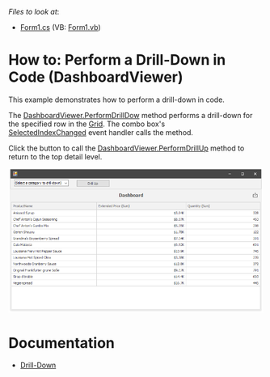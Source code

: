 <!-- default file list -->
*Files to look at*:

* [Form1.cs](./CS/Dashboard_PerformDrillDown/Form1.cs) (VB: [Form1.vb](./VB/Dashboard_PerformDrillDown/Form1.vb))
<!-- default file list end -->
# How to: Perform a Drill-Down in Code (DashboardViewer)


This example demonstrates how to perform a drill-down in code.

The [DashboardViewer.PerformDrillDow](https://docs.devexpress.com/Dashboard/devexpress.dashboardwin.dashboardviewer.performdrilldown.overloads) method performs a drill-down for the specified row in the [Grid](https://docs.devexpress.com/Dashboard/15150). The combo box's [SelectedIndexChanged](https://docs.microsoft.com/en-us/dotnet/api/system.windows.forms.combobox.selectedindexchanged) event handler calls the method. 

Click the button to call the [DashboardViewer.PerformDrillUp](https://docs.devexpress.com/Dashboard/DevExpress.DashboardWin.DashboardViewer.PerformDrillUp(System.String))  method to return to the top detail level.

![](/images/screenshot.png)

# Documentation 

- [Drill-Down](https://docs.devexpress.com/Dashboard/116913)
